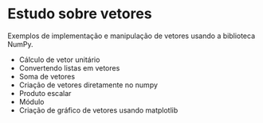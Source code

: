 # Estudo sobre vetores

Exemplos de implementação e manipulação de vetores usando a biblioteca NumPy.

* Cálculo de vetor unitário
* Convertendo listas em vetores
* Soma de vetores
* Criação de vetores diretamente no numpy
* Produto escalar
* Módulo
* Criação de gráfico de vetores usando matplotlib
